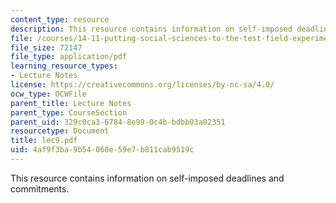 ```yaml
---
content_type: resource
description: This resource contains information on self-imposed deadlines and commitments.
file: /courses/14-11-putting-social-sciences-to-the-test-field-experiments-in-economics-spring-2006/4af9f3ba9b54060e59e7b811cab9519c_lec9.pdf
file_size: 72147
file_type: application/pdf
learning_resource_types:
- Lecture Notes
license: https://creativecommons.org/licenses/by-nc-sa/4.0/
ocw_type: OCWFile
parent_title: Lecture Notes
parent_type: CourseSection
parent_uid: 329c0ca3-6784-8e99-0c4b-bdbb03a02351
resourcetype: Document
title: lec9.pdf
uid: 4af9f3ba-9b54-060e-59e7-b811cab9519c
---
```

This resource contains information on self-imposed deadlines and commitments.